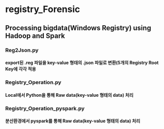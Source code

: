 # registry_Forensic


## Processing bigdata(Windows Registry) using Hadoop and Spark

### Reg2Json.py
#### export된 .reg 파일을 key-value 형태의 .json 파일로 변환(5개의 Registry Root Key에 각각 적용

### Registry_Operation.py
#### Local에서 Python을 통해 Raw data(key-value 형태의 data) 처리

### Registry_Operation_pyspark.py
#### 분산환경에서 pyspark를 통해 Raw data(key-value 형태의 data) 처리
